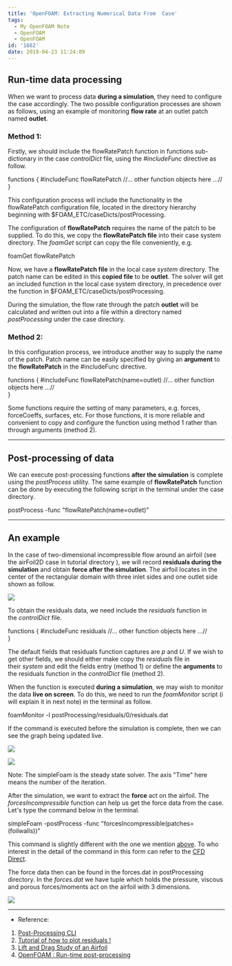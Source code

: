 ```yaml
---
title: 'OpenFOAM: Extracting Numerical Data From  Case'
tags:
  - My OpenFOAM Note
  - OpenFOAM
  - OpenFOAM
id: '1662'
date: 2019-04-23 11:24:09
---
```


Run-time data processing
------------------------

When we want to process data **during a simulation**, they need to configure the case accordingly. The two possible configuration processes are shown as follows, using an example of monitoring **flow rate** at an outlet patch named **outlet**.

### Method 1:

Firstly, we should include the flowRatePatch function in functions sub-dictionary in the case _controlDict_ file, using the _#includeFunc_ directive as follow.

functions 
{ 
    #includeFunc  flowRatePatch 
    //...  other function objects here ...//  
}

This configuration process will include the functionality in the flowRatePatch configuration file, located in the directory hierarchy beginning with $FOAM\_ETC/caseDicts/postProcessing.

The configuration of **flowRatePatch** requires the name of the patch to be supplied. To do this, we copy the **flowRatePatch file** into their case system directory. The _foamGet_ script can copy the file conveniently, e.g.

foamGet flowRatePatch

Now, we have a **flowRatePatch file** in the local case _system_ directory. The patch name can be edited in this **copied file** to be **outlet**. The solver will get an included function in the local case system directory, in precedence over the function in $FOAM\_ETC/caseDicts/postProcessing.

During the simulation, the flow rate through the patch **outlet** will be calculated and written out into a file within a directory named _postProcessing_ under the case directory.

### Method 2:

In this configuration process, we introduce another way to supply the name of the patch. Patch name can be easily specified by giving an **argument** to the **flowRatePatch** in the #includeFunc directive.

functions 
{ 
    #includeFunc  flowRatePatch(name=outlet) 
    //...  other function objects here ...//  
}

Some functions require the setting of many parameters, e.g. forces, forceCoeffs, surfaces, etc. For those functions, it is more reliable and convenient to copy and configure the function using method 1 rather than through arguments (method 2).

* * *

Post-processing of data
-----------------------

We can execute post-processing functions **after the simulation** is complete using the _postProcess_ utility. The same example of **flowRatePatch** function can be done by executing the following script in the terminal under the case directory.

postProcess -func "flowRatePatch(name=outlet)"

* * *

An example
----------

In the case of two-dimensional incompressible flow around an airfoil (see the airFoil2D case in tutorial directory ), we will record **residuals during the simulation** and obtain **force after the simulation**. The airfoil locates in the center of the rectangular domain with three inlet sides and one outlet side shown as follow.

![](https://bhlin.co.network/wp/wp-content/uploads/2019/03/5.png)

To obtain the residuals data, we need include the _residuals_ function in the _controlDict_ file.

functions 
{ 
    #includeFunc  residuals
    //...  other function objects here ...//  
}

The default fields that residuals function captures are _p_ and _U_. If we wish to get other fields, we should either make copy the _residuals_ file in their _system_ and edit the fields entry (method 1) or define the **arguments** to the residuals function in the _controlDict_ file (method 2).

When the function is executed **during a simulation**, we may wish to monitor the data **live on screen**. To do this, we need to run the _foamMonitor_ script (i will explain it in next note) in the terminal as follow.

 foamMonitor -l postProcessing/residuals/0/residuals.dat

If the command is executed before the simulation is complete, then we can see the graph being updated live.

![](https://bhlin.co.network/wp/wp-content/uploads/2019/04/螢幕快照-2019-04-04-095045.png)

![](https://bhlin.co.network/wp/wp-content/uploads/2019/04/螢幕快照-2019-04-04-095054.png)

Note: The simpleFoam is the steady state solver. The axis "Time" here means the number of the iteration.

After the simulation, we want to extract the **force** act on the airfoil. The _forcesIncompressible_ function can help us get the force data from the case. Let's type the command below in the terminal.

simpleFoam -postProcess -func "forcesIncompressible(patches=(foilwalls))"

This command is slightly different with the one we mention [above](#postprocessing). To who interest in the detail of the command in this form can refer to the [CFD Direct](https://cfd.direct/openfoam/user-guide/v6-post-processing-cli/#x31-2500006.2.4).

The force data then can be found in the forces.dat in postProcessing directory. In the _forces.dat_ we have tuple which holds the pressure, viscous and porous forces/moments act on the airfoil with 3 dimensions.

![](https://bhlin.co.network/wp/wp-content/uploads/2019/04/螢幕快照-2019-04-04-104422-1-1024x283.png)

* * *

*   Reference:

1.  [Post-Processing CLI](https://cfd.direct/openfoam/user-guide/v6-post-processing-cli/)
2.  [Tutorial of how to plot residuals !](https://www.cfd-online.com/Forums/openfoam-community-contributions/64146-tutorial-how-plot-residuals.html)
3.  [Lift and Drag Study of an Airfoil](https://n.ethz.ch/~aluecker/toolscourse/html-chunk/sect1_lift_drag_study.html)
4.  [OpenFOAM : Run-time post-processing](http://hmf.enseeiht.fr/travaux/projnum/book/export/html/901)